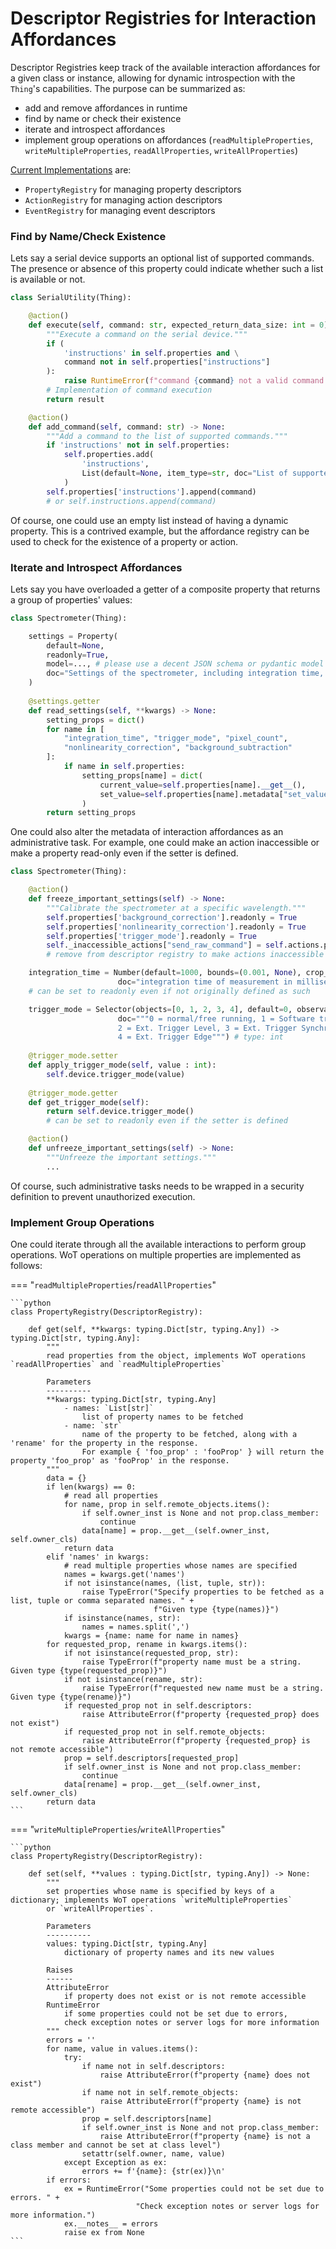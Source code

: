 # Descriptor Registries for Interaction Affordances

Descriptor Registries keep track of the available interaction affordances for a given class or instance, allowing for dynamic introspection with the `Thing`'s capabilities. 
The purpose can be summarized as:

- add and remove affordances in runtime
- find by name or check their existence
- iterate and introspect affordances
- implement group operations on affordances (`readMultipleProperties`, `writeMultipleProperties`, `readAllProperties`, `writeAllProperties`)

[Current Implementations](../UML/PDF/DescriptorRegistry.pdf) are:

- `PropertyRegistry` for managing property descriptors
- `ActionRegistry` for managing action descriptors
- `EventRegistry` for managing event descriptors

### Find by Name/Check Existence

Lets say a serial device supports an optional list of supported commands. The presence or absence of this property could indicate whether such a list is available or not.

```python
class SerialUtility(Thing):

    @action()
    def execute(self, command: str, expected_return_data_size: int = 0) -> Any:
        """Execute a command on the serial device."""
        if (
            'instructions' in self.properties and \
            command not in self.properties["instructions"]
        ):
            raise RuntimeError(f"command {command} not a valid command.")
        # Implementation of command execution
        return result

    @action()
    def add_command(self, command: str) -> None:
        """Add a command to the list of supported commands."""
        if 'instructions' not in self.properties:
            self.properties.add(
                'instructions',
                List(default=None, item_type=str, doc="List of supported commands")
            )
        self.properties['instructions'].append(command)
        # or self.instructions.append(command)
```

Of course, one could use an empty list instead of having a dynamic property. 
This is a contrived example, but the affordance registry can be used to check for the existence of a property or action.

### Iterate and Introspect Affordances

Lets say you have overloaded a getter of a composite property that returns a group of properties' values:

```python
class Spectrometer(Thing):

    settings = Property(
        default=None,
        readonly=True,
        model=..., # please use a decent JSON schema or pydantic model here
        doc="Settings of the spectrometer, including integration time, trigger mode etc."
    )
    
    @settings.getter
    def read_settings(self, **kwargs) -> None:
        setting_props = dict()
        for name in [
            "integration_time", "trigger_mode", "pixel_count", 
            "nonlinearity_correction", "background_subtraction"
        ]:
            if name in self.properties:
                setting_props[name] = dict(
                    current_value=self.properties[name].__get__(),
                    set_value=self.properties[name].metadata["set_value"]
                )
        return setting_props
```

One could also alter the metadata of interaction affordances as an administrative task. For example, one could make an action inaccessible or make a property read-only 
even if the setter is defined. 

```python
class Spectrometer(Thing):

    @action()
    def freeze_important_settings(self) -> None:
        """Calibrate the spectrometer at a specific wavelength."""
        self.properties['background_correction'].readonly = True
        self.properties['nonlinearity_correction'].readonly = True
        self.properties['trigger_mode'].readonly = True
        self._inaccessible_actions["send_raw_command"] = self.actions.pop("send_raw_command")
        # remove from descriptor registry to make actions inaccessible

    integration_time = Number(default=1000, bounds=(0.001, None), crop_to_bounds=True,
                        doc="integration time of measurement in milliseconds") # type: float
    # can be set to readonly even if not originally defined as such

    trigger_mode = Selector(objects=[0, 1, 2, 3, 4], default=0, observable=True,
                        doc="""0 = normal/free running, 1 = Software trigger, 
                        2 = Ext. Trigger Level, 3 = Ext. Trigger Synchro/ Shutter mode, 
                        4 = Ext. Trigger Edge""") # type: int
    
    @trigger_mode.setter 
    def apply_trigger_mode(self, value : int):
        self.device.trigger_mode(value)
        
    @trigger_mode.getter 
    def get_trigger_mode(self):
        return self.device.trigger_mode()
        # can be set to readonly even if the setter is defined

    @action()
    def unfreeze_important_settings(self) -> None:
        """Unfreeze the important settings."""
        ...
```

Of course, such administrative tasks needs to be wrapped in a security definition to prevent unauthorized execution.

### Implement Group Operations

One could iterate through all the available interactions to perform group operations. WoT operations on multiple properties are implemented as follows:

=== "`readMultipleProperties`/`readAllProperties`"

    ```python
    class PropertyRegistry(DescriptorRegistry):
        
        def get(self, **kwargs: typing.Dict[str, typing.Any]) -> typing.Dict[str, typing.Any]:
            """
            read properties from the object, implements WoT operations `readAllProperties` and `readMultipleProperties`
            
            Parameters
            ----------
            **kwargs: typing.Dict[str, typing.Any]
                - names: `List[str]`
                    list of property names to be fetched
                - name: `str`
                    name of the property to be fetched, along with a 'rename' for the property in the response.
                    For example { 'foo_prop' : 'fooProp' } will return the property 'foo_prop' as 'fooProp' in the response.
            """
            data = {}
            if len(kwargs) == 0:
                # read all properties
                for name, prop in self.remote_objects.items():
                    if self.owner_inst is None and not prop.class_member:
                        continue
                    data[name] = prop.__get__(self.owner_inst, self.owner_cls)
                return data
            elif 'names' in kwargs:
                # read multiple properties whose names are specified
                names = kwargs.get('names')
                if not isinstance(names, (list, tuple, str)):
                    raise TypeError("Specify properties to be fetched as a list, tuple or comma separated names. " + 
                                    f"Given type {type(names)}")
                if isinstance(names, str):
                    names = names.split(',')
                kwargs = {name: name for name in names}
            for requested_prop, rename in kwargs.items():
                if not isinstance(requested_prop, str):
                    raise TypeError(f"property name must be a string. Given type {type(requested_prop)}")
                if not isinstance(rename, str):
                    raise TypeError(f"requested new name must be a string. Given type {type(rename)}")
                if requested_prop not in self.descriptors:
                    raise AttributeError(f"property {requested_prop} does not exist")
                if requested_prop not in self.remote_objects:
                    raise AttributeError(f"property {requested_prop} is not remote accessible")
                prop = self.descriptors[requested_prop]
                if self.owner_inst is None and not prop.class_member:
                    continue
                data[rename] = prop.__get__(self.owner_inst, self.owner_cls)                   
            return data 
    ```

=== "`writeMultipleProperties`/`writeAllProperties`"

    ```python
    class PropertyRegistry(DescriptorRegistry):
        
        def set(self, **values : typing.Dict[str, typing.Any]) -> None:
            """ 
            set properties whose name is specified by keys of a dictionary; implements WoT operations `writeMultipleProperties`
            or `writeAllProperties`. 
            
            Parameters
            ----------
            values: typing.Dict[str, typing.Any]
                dictionary of property names and its new values
            
            Raises
            ------
            AttributeError
                if property does not exist or is not remote accessible
            RuntimeError
                if some properties could not be set due to errors, 
                check exception notes or server logs for more information
            """
            errors = ''
            for name, value in values.items():
                try:
                    if name not in self.descriptors:
                        raise AttributeError(f"property {name} does not exist")
                    if name not in self.remote_objects:
                        raise AttributeError(f"property {name} is not remote accessible")
                    prop = self.descriptors[name]
                    if self.owner_inst is None and not prop.class_member:
                        raise AttributeError(f"property {name} is not a class member and cannot be set at class level")
                    setattr(self.owner, name, value)
                except Exception as ex:
                    errors += f'{name}: {str(ex)}\n'
            if errors:
                ex = RuntimeError("Some properties could not be set due to errors. " + 
                                "Check exception notes or server logs for more information.")
                ex.__notes__ = errors
                raise ex from None
    ```




